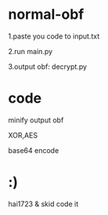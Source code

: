 # normal-obf

1.paste you code to input.txt

2.run main.py

3.output obf: decrypt.py

# code

minify output obf

XOR,AES

base64 encode

# :)
hai1723 & skid code it

